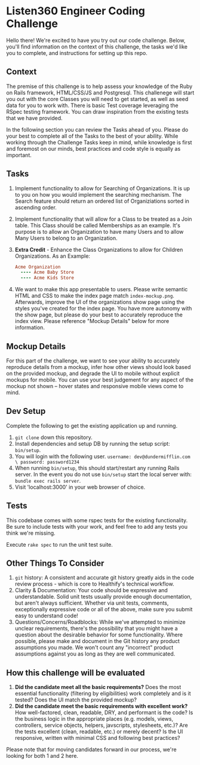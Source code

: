 # Listen360 Engineer Coding Challenge

Hello there! We're excited to have you try out our code challenge. Below, you'll find information on the context of this challenge, the tasks we'd like you to complete, and instructions for setting up this repo.

## Context

The premise of this challenge is to help assess your knowledge of the Ruby on Rails framework, HTML/CSS/JS and Postgresql. This challenege will start you out with the core Classes you will need to get started, as well as seed data for you to work with. There is basic Test coverage leveraging the RSpec testing framework. You can draw inspiration from the existing tests that we have provided.

In the following section you can review the Tasks ahead of you. Please do your best to complete all of the Tasks to the best of your ability. While working through the Challenge Tasks keep in mind, while knowledge is first and foremost on our minds, best practices and code style is equally as important.

## Tasks

1. Implement functionality to allow for Searching of Organizations. It is up to you on how you would implement the searching mechanism. The Search feature should return an ordered list of Organiziations sorted in ascending order.

2. Implement functionality that will allow for a Class to be treated as a Join table. This Class should be called Memberships as an example. It's purpose is to allow an Organization to have many Users and to allow Many Users to belong to an Organization.

3. **Extra Credit** - Enhance the Class Organizations to allow for Children Organizations. As an Example:

   ```ruby
   Acme Organization
     ---- Acme Baby Store
     ---- Acme Kids Store
   ```

4) We want to make this app presentable to users. Please write semantic HTML
   and CSS to make the index page match `index-mockup.png`. Afterwards, improve
   the UI of the organizations show page using the styles you've created for the
   index page. You have more autonomy with the show page, but please do your best
   to accurately reproduce the index view. Please reference "Mockup Details" below
   for more information.

## Mockup Details

For this part of the challenge, we want to see your ability to accurately
reproduce details from a mockup, infer how other views should look based on the
provided mockup, and degrade the UI to mobile without explicit mockups for
mobile. You can use your best judgement for any aspect of the mockup not shown
– hover states and responsive mobile views come to mind.

## Dev Setup

Complete the following to get the existing application up and running.

1. `git clone` down this repository.
2. Install dependencies and setup DB by running the setup script: `bin/setup`.
3. You will login with the following user. `username: dev@dundermifflin.com \ password: password1234`
4. When running `bin/setup`, this should start/restart any running Rails server. In the event you do not use `bin/setup` start the local server with: `bundle exec rails server`.
5. Visit 'localhost:3000' in your web browser of choice.

## Tests

This codebase comes with some rspec tests for the existing functionality. Be sure to include tests with your work,
and feel free to add any tests you think we're missing.

Execute `rake spec` to run the unit test suite.

## Other Things To Consider

1. `git` history: A consistent and accurate git history greatly aids in the code review process -
   which is core to Healthify's technical workflow.
2. Clarity & Documentation: Your code should be expressive and understandable. Solid unit tests usually
   provide enough documentation, but aren't always sufficient. Whether via unit tests, comments, exceptionally
   expressive code or all of the above, make sure you submit easy to understand code!
3. Questions/Concerns/Roadblocks: While we've attempted to minimize unclear requirements, there's the
   possibility that you might have a question about the desirable behavior for some functionality. Where possible,
   please make and document in the Git history any product assumptions you made. We won't count any "incorrect"
   product assumptions against you as long as they are well communicated.

## How this challenge will be evaluated

1. **Did the candidate meet all the basic requirements?** Does the most essential functionality
   (filtering by eligibilities) work completely and is it tested? Does the UI match the provided mockup?
2. **Did the candidate meet the basic requirements with excellent work?** How
   well-factored, clean, readable, DRY, and performant is the code? Is the business logic in the appropriate
   places (e.g. models, views, controllers, service objects, helpers, javscripts, stylesheets, etc.)? Are the tests
   excellent (clean, readable, etc.) or merely decent? Is the UI responsive, written with minimal CSS and
   following best practices?

Please note that for moving candidates forward in our process, we're looking for both 1 and 2 here.
